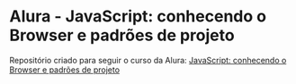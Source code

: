 # Alura - JavaScript: conhecendo o Browser e padrões de projeto

Repositório criado para seguir o curso da Alura: [JavaScript: conhecendo o Browser e padrões de projeto](https://cursos.alura.com.br/course/javascript-es6-orientacao-a-objetos-parte-1)
